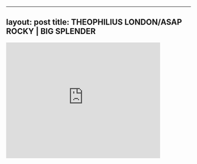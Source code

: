 

---
layout: post
title: THEOPHILIUS LONDON/ASAP ROCKY | BIG SPLENDER
---


<div class="output"><iframe width="420" height="315" src="http://www.youtube.com/embed/Sd0B34MHl0k" frameborder="0" allowfullscreen></iframe></div>

